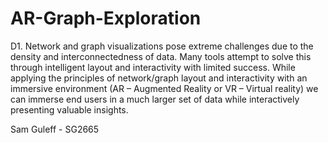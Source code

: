 # AR-Graph-Exploration
D1. Network and graph visualizations pose extreme challenges due to the density and interconnectedness of data. Many tools attempt to solve this through intelligent layout and interactivity with limited success. While applying the principles of network/graph layout and interactivity with an immersive environment (AR – Augmented Reality or VR – Virtual reality) we can immerse end users in a much larger set of data while interactively presenting valuable insights.

Sam Guleff - SG2665
